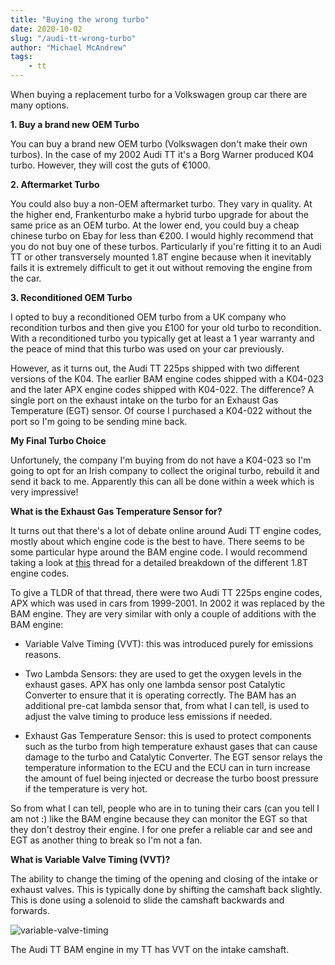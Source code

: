 ```yaml
---
title: "Buying the wrong turbo"
date: 2020-10-02
slug: "/audi-tt-wrong-turbo"
author: "Michael McAndrew"
tags:
    - tt
---
```


When buying a replacement turbo for a Volkswagen group car there are many options. 

__1. Buy a brand new OEM Turbo__

You can buy a brand new OEM turbo (Volkswagen don't make their own turbos). In the case of my 2002 Audi TT it's
a Borg Warner produced K04 turbo. However, they will cost the guts of €1000.

__2. Aftermarket Turbo__

You could also buy a non-OEM aftermarket turbo. They vary in quality. At the higher end, Frankenturbo
make a hybrid turbo upgrade for about the same price as an OEM turbo. At the lower end, you could buy
a cheap chinese turbo on Ebay for less than €200. I would highly recommend that you do not buy one
of these turbos. Particularly if you're fitting it to an Audi TT or other transversely mounted 1.8T
engine because when it inevitably fails it is extremely difficult to get it out without removing
the engine from the car.

__3. Reconditioned OEM Turbo__

I opted to buy a reconditioned OEM turbo from a UK company who recondition turbos and then give you
£100 for your old turbo to recondition. With a reconditioned turbo you typically get at least a 1 year
warranty and the peace of mind that this turbo was used on your car previously.

However, as it turns out, the Audi TT 225ps shipped with two different versions of the K04. The
earlier BAM engine codes shipped with a K04-023 and the later APX engine codes shipped with
K04-022. The difference? A single port on the exhaust intake on the turbo for an Exhaust Gas
Temperature (EGT) sensor. Of course I purchased a K04-022 without the port so I'm going to be
sending mine back.

__My Final Turbo Choice__

Unfortunely, the company I'm buying from do not have a K04-023 so I'm going to opt for an Irish
company to collect the original turbo, rebuild it and send it back to me. Apparently this can
all be done within a week which is very impressive!

__What is the Exhaust Gas Temperature Sensor for?__

It turns out that there's a lot of debate online around Audi TT engine codes, mostly about which
engine code is the best to have. There seems to be some particular hype around the BAM engine
code. I would recommend taking a look at [this](https://www.clubgti.com/forums/index.php?threads/decoding-the-bam-hype.286688/)
thread for a detailed breakdown of the different 1.8T engine codes.

To give a TLDR of that thread, there were two Audi TT 225ps engine codes, APX which was used
in cars from 1999-2001. In 2002 it was replaced by the BAM engine. They are very similar
with only a couple of additions with the BAM engine:

- Variable Valve Timing (VVT): this was introduced purely for emissions reasons.

- Two Lambda Sensors: they are used to get the oxygen levels in the exhaust gases. APX
has only one lambda sensor post Catalytic Converter to ensure that it is operating
correctly. The BAM has an additional pre-cat lambda sensor that, from what I can tell,
is used to adjust the valve timing to produce less emissions if needed.

- Exhaust Gas Temperature Sensor: this is used to protect components such as the
turbo from high temperature exhaust gases that can cause damage to the turbo and
Catalytic Converter. The EGT sensor relays the temperature information to the ECU
and the ECU can in turn increase the amount of fuel being injected or decrease
the turbo boost pressure if the temperature is very hot.

So from what I can tell, people who are in to tuning their cars (can you tell I am not :)
like the BAM engine because they can monitor the EGT so that they don't destroy
their engine. I for one prefer a reliable car and see and EGT as another thing to
break so I'm not a fan.

__What is Variable Valve Timing (VVT)?__

The ability to change the timing of the opening and closing of the intake or
exhaust valves. This is typically done by shifting the camshaft back slightly.
This is done using a solenoid to slide the camshaft backwards and forwards.

![variable-valve-timing](./vvt.gif)

The Audi TT BAM engine in my TT has VVT on the intake camshaft.
